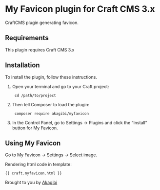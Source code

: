 # My Favicon plugin for Craft CMS 3.x

CraftCMS plugin generating favicon.

## Requirements

This plugin requires Craft CMS 3.x

## Installation

To install the plugin, follow these instructions.

1. Open your terminal and go to your Craft project:

        cd /path/to/project

2. Then tell Composer to load the plugin:

        composer require akagibi/myfavicon

3. In the Control Panel, go to Settings → Plugins and click the “Install” button for My Favicon.

## Using My Favicon

Go to My Favicon  → Settings → Select image.

Rendering html code in template:

    {{ craft.myfavicon.html }}

Brought to you by [Akagibi](https://www.akagibi.com)
